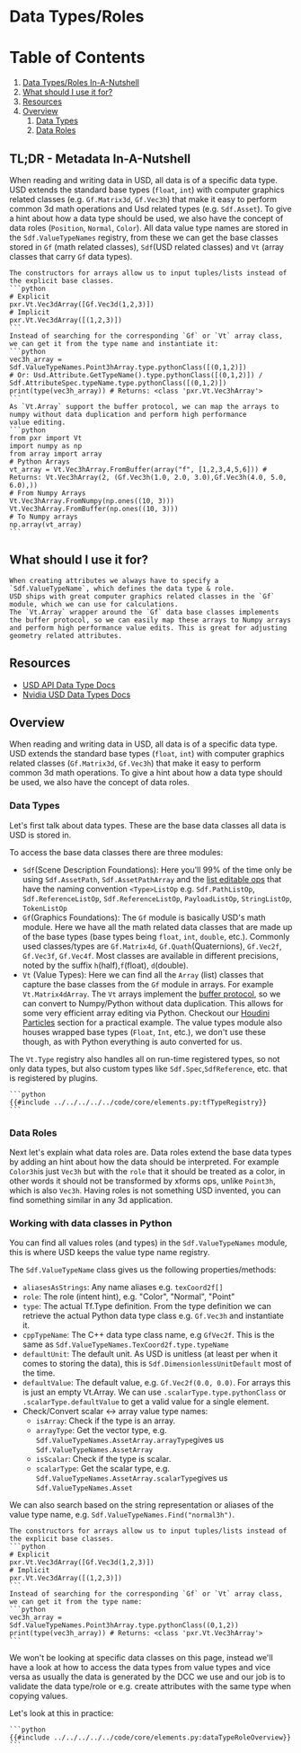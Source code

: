 # Data Types/Roles

# Table of Contents
1. [Data Types/Roles In-A-Nutshell](#summary)
1. [What should I use it for?](#usage)
1. [Resources](#resources)
1. [Overview](#overview)
    1. [Data Types](#dataTypes)
    1. [Data Roles](#dataRoles)

## TL;DR - Metadata In-A-Nutshell <a name="summary"></a>
When reading and writing data in USD, all data is of a specific data type. USD extends the standard base types (`float`, `int`) with computer graphics related classes (e.g. `Gf.Matrix3d`, `Gf.Vec3h`) that make it easy to perform common 3d math operations and Usd related types (e.g. `Sdf.Asset`). To give a hint about how a data type should be used, we also have the concept of data roles (`Position`, `Normal`, `Color`). All data value type names are stored in the `Sdf.ValueTypeNames` registry, from these we can get the base classes stored in `Gf` (math related classes), `Sdf`(USD related classes) and `Vt` (array classes that carry `Gf` data types).

~~~admonish tip title="Pro Tip | Creating arrays"
The constructors for arrays allow us to input tuples/lists instead of the explicit base classes.
```python
# Explicit
pxr.Vt.Vec3dArray([Gf.Vec3d(1,2,3)])
# Implicit
pxr.Vt.Vec3dArray([(1,2,3)])
```
Instead of searching for the corresponding `Gf` or `Vt` array class, we can get it from the type name and instantiate it:
```python
vec3h_array = Sdf.ValueTypeNames.Point3hArray.type.pythonClass([(0,1,2)])
# Or: Usd.Attribute.GetTypeName().type.pythonClass([(0,1,2)]) / Sdf.AttributeSpec.typeName.type.pythonClass([(0,1,2)])
print(type(vec3h_array)) # Returns: <class 'pxr.Vt.Vec3hArray'>
```
As `Vt.Array` support the buffer protocol, we can map the arrays to numpy without data duplication and perform high performance 
value editing.
```python
from pxr import Vt
import numpy as np
from array import array
# Python Arrays
vt_array = Vt.Vec3hArray.FromBuffer(array("f", [1,2,3,4,5,6])) # Returns: Vt.Vec3hArray(2, (Gf.Vec3h(1.0, 2.0, 3.0),Gf.Vec3h(4.0, 5.0, 6.0),))
# From Numpy Arrays 
Vt.Vec3hArray.FromNumpy(np.ones((10, 3)))
Vt.Vec3hArray.FromBuffer(np.ones((10, 3)))
# To Numpy arrays
np.array(vt_array)
```
~~~

## What should I use it for? <a name="usage"></a>
~~~admonish tip
When creating attributes we always have to specify a `Sdf.ValueTypeName`, which defines the data type & role.
USD ships with great computer graphics related classes in the `Gf` module, which we can use for calculations.
The `Vt.Array` wrapper around the `Gf` data base classes implements the buffer protocol, so we can easily map these arrays to Numpy arrays and perform high performance value edits. This is great for adjusting geometry related attributes.
~~~

## Resources <a name="resources"></a>
- [USD API Data Type Docs](https://openusd.org/dev/api/_usd__page__datatypes.html)
- [Nvidia USD Data Types Docs](https://docs.omniverse.nvidia.com/dev-guide/latest/dev_usd/quick-start/usd-types.html)

## Overview <a name="overview"></a>
When reading and writing data in USD, all data is of a specific data type. USD extends the standard base types (`float`, `int`) with computer graphics related classes (`Gf.Matrix3d`, `Gf.Vec3h`) that make it easy to perform common 3d math operations. To give a hint about how a data type should be used, we also have the concept of data roles.

### Data Types <a name="dataTypes"></a>
Let's first talk about data types. These are the base data classes all data is USD is stored in.

To access the base data classes there are three modules:
- `Sdf`(Scene Description Foundations): Here you'll 99% of the time only be using `Sdf.AssetPath`, `Sdf.AssetPathArray` and the [list editable ops](../composition/listeditableops.md) that have the naming convention `<Type>ListOp` e.g. `Sdf.PathListOp`, `Sdf.ReferenceListOp`, `Sdf.ReferenceListOp`, `PayloadListOp`, `StringListOp`, `TokenListOp`
- `Gf`(Graphics Foundations): The `Gf` module is basically USD's math module. Here we have all the math related data classes that are made up of the base types (base types being `float`, `int`, `double`, etc.). Commonly used classes/types are `Gf.Matrix4d`, `Gf.Quath`(Quaternions), `Gf.Vec2f`, `Gf.Vec3f`, `Gf.Vec4f`. Most classes are available in different precisions, noted by the suffix `h`(half),`f`(float), `d`(double).
- `Vt` (Value Types): Here we can find all the `Array` (list) classes that capture the base classes from the `Gf` module in arrays. For example `Vt.Matrix4dArray`. The `Vt` arrays implement the [buffer protocol](https://docs.python.org/3/c-api/buffer.html), so we can convert to Numpy/Python without data duplication. This allows for some very efficient array editing via Python. Checkout our [Houdini Particles](../../dcc/houdini/fx/particles.md) section for a practical example. The value types module also houses wrapped base types (`Float`, `Int`, etc.), we don't use these though, as with Python everything is auto converted for us.

The `Vt.Type` registry also handles all on run-time registered types, so not only data types, but also custom types like `Sdf.Spec`,`SdfReference`, etc. that is registered by plugins.
~~~admonish info title=""
```python
{{#include ../../../../../code/core/elements.py:tfTypeRegistry}}
```
~~~


### Data Roles <a name="dataRoles"></a>
Next let's explain what data roles are. Data roles extend the base data types by adding an hint about how the data should be interpreted. For example `Color3h`is just `Vec3h` but with the `role` that it should be treated as a color, in other words it should not be transformed by xforms ops, unlike `Point3h`, which is also `Vec3h`. Having roles is not something USD invented, you can find something similar in any 3d application.

### Working with data classes in Python 
You can find all values roles (and types) in the `Sdf.ValueTypeNames` module, this is where USD keeps the value type name registry.

The `Sdf.ValueTypeName` class gives us the following properties/methods:
- `aliasesAsStrings`: Any name aliases e.g. `texCoord2f[]`
- `role`: The role (intent hint), e.g. "Color", "Normal", "Point"
- `type`: The actual Tf.Type definition. From the type definition we can retrieve the actual Python data type class e.g. `Gf.Vec3h` and instantiate it.
- `cppTypeName`: The C++ data type class name, e.g `GfVec2f`. This is the same as `Sdf.ValueTypeNames.TexCoord2f.type.typeName`
- `defaultUnit`: The default unit. As USD is unitless (at least per when it comes to storing the data), this is `Sdf.DimensionlessUnitDefault` most of the time.
- `defaultValue`: The default value, e.g. `Gf.Vec2f(0.0, 0.0)`. For arrays this is just an empty Vt.Array. We can use `.scalarType.type.pythonClass` or `.scalarType.defaultValue` to get a valid value for a single element.
- Check/Convert scalar <-> array value type names:
    - `isArray`: Check if the type is an array.
    - `arrayType`: Get the vector type, e.g. `Sdf.ValueTypeNames.AssetArray.arrayType`gives us `Sdf.ValueTypeNames.AssetArray`
    - `isScalar`: Check if the type is scalar.
    - `scalarType`: Get the scalar type, e.g. `Sdf.ValueTypeNames.AssetArray.scalarType`gives us `Sdf.ValueTypeNames.Asset`

We can also search based on the string representation or aliases of the value type name, e.g. `Sdf.ValueTypeNames.Find("normal3h")`.

~~~admonish tip title="Pro Tip | Creating arrays"
The constructors for arrays allow us to input tuples/lists instead of the explicit base classes.
```python
# Explicit
pxr.Vt.Vec3dArray([Gf.Vec3d(1,2,3)])
# Implicit
pxr.Vt.Vec3dArray([(1,2,3)])
```
Instead of searching for the corresponding `Gf` or `Vt` array class, we can get it from the type name:
```python
vec3h_array =  Sdf.ValueTypeNames.Point3hArray.type.pythonClass((0,1,2))
print(type(vec3h_array)) # Returns: <class 'pxr.Vt.Vec3hArray'>
```
~~~


We won't be looking at specific data classes on this page, instead we'll have a look at how to access the data types from value types and vice versa as usually the data is generated by the DCC we use and our job is to validate the data type/role or e.g. create attributes with the same type when copying values.


Let's look at this in practice:
~~~admonish info title=""
```python
{{#include ../../../../../code/core/elements.py:dataTypeRoleOverview}}
```
~~~
